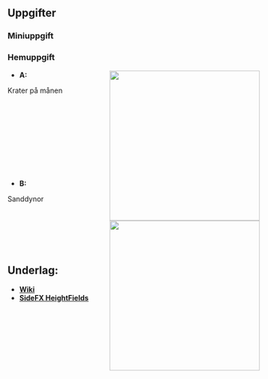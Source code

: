 ## Uppgifter


### Miniuppgift



### Hemuppgift

<img src="https://github.com/user-attachments/assets/404e0522-6d3f-4b7c-9756-a095e42c43de" align="right" width="300">

* **A:**

Krater på månen

&nbsp;

&nbsp;

&nbsp;

&nbsp;

&nbsp;

<img src="https://github.com/user-attachments/assets/e3563778-facf-449d-8a11-5dd3be808e9b" align="right" width="300">

* **B:**

Sanddynor



&nbsp;

&nbsp;

&nbsp;

## Underlag:
- [**Wiki**](https://github.com/Studio-Konkret/Technical-Direction/wiki/Heightfields)
- [**SideFX HeightFields**](https://www.sidefx.com/docs/houdini/model/heightfields.html)
